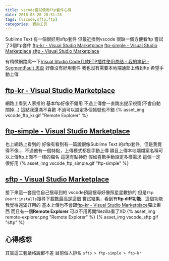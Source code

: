 ```yaml
---
title: vscode嘗試使用ftp套件心得
date: 2018-08-20 20:51:28
tags: [vscode,sftp,ftp]
categories: 實用工具
---
```


Sublime Text 有一個很好用sftp套件
但最近換到vscode
很缺一個方便看ftp
嘗試了3個ftp套件
[ftp-kr - Visual Studio Marketplace](https://marketplace.visualstudio.com/items?itemName=ruakr.ftp-kr#review-details)
[ftp-simple - Visual Studio Marketplace](https://marketplace.visualstudio.com/items?itemName=humy2833.ftp-simple#review-details)
[sftp - Visual Studio Marketplace](https://marketplace.visualstudio.com/items?itemName=liximomo.sftp#review-details)

<!--more-->

有稍微網路爬一下[Visual Studio Code几款FTP插件使用总结 - 我的笔记 - SegmentFault 思否](https://segmentfault.com/a/1190000012875114)
好像沒有好用套件
我也沒有需要本地端通部上傳到ftp
希望手動上傳

## [ftp-kr - Visual Studio Marketplace](https://marketplace.visualstudio.com/items?itemName=ruakr.ftp-kr#review-details)
網路上看到人家推的
基本ftp好像不錯用
不過上傳會一直跳出提示視窗(不會自動關掉...)
這點我還滿不喜歡
不過可以設定多個帳號也不錯
{% asset_img vscode_ftp_kr.gif "Remote Explorer" %}

## [ftp-simple - Visual Studio Marketplace](https://marketplace.visualstudio.com/items?itemName=humy2833.ftp-simple#review-details)
也上網路上看到的
好像有看到有一篇說很像Sublime Text 的sftp套件，但是我覺得不像....
不過他有一個特點，上傳模式都是手動上傳
額且上傳本地端檔案名稱可以上傳ftp上面不一樣的檔名
這還有點神奇
假如喜歡手動設定多樣需求
這個一定很好用
{% asset_img vscode_ftp_simple.gif "ftp-simple" %}


## [sftp - Visual Studio Marketplace](https://marketplace.visualstudio.com/items?itemName=liximomo.sftp#review-details)
接下來這一套是往自己搜尋到的
vscode預設搜尋好像照星星數排的
但是`ftp @sort:installs`搜尋下載數最高是這個
嘗試結果，看到有**ftp diff功能**，這個功能我覺得還滿好用的
基本上傳也不會跟[ftp-kr - Visual Studio Marketplace](https://marketplace.visualstudio.com/items?itemName=ruakr.ftp-kr#review-details)彈出東西
而且有一個**Remote Explorer**
可以不用再開filezilla看了XD
{% asset_img remote-explorer.png "Remote Explorer" %}
{% asset_img vscode_sftp.gif "sftp" %}


## 心得感想

其實這三套嚴格說都不差
目前個人排名
`sftp > ftp-simple > ftp-kr`

